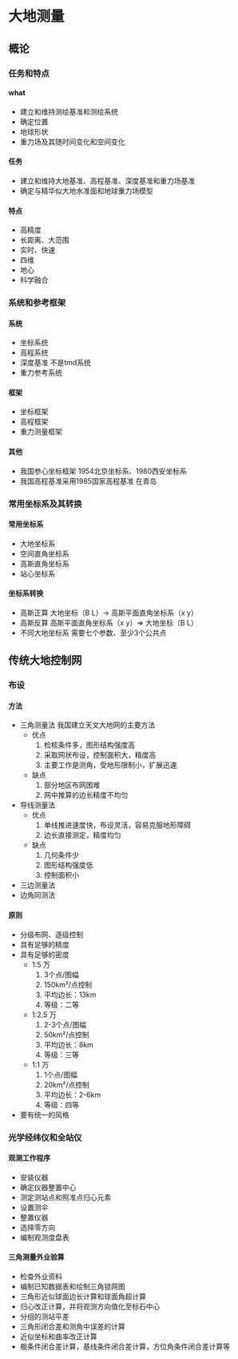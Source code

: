 # 大地测量

## 概论

### 任务和特点

#### what  
- 建立和维持测绘基准和测绘系统
- 确定位置
- 地球形状
- 重力场及其随时间变化和空间变化

#### 任务  
- 建立和维持大地基准、高程基准、深度基准和重力场基准
- 确定与精华似大地水准面和地球重力场模型

#### 特点  
- 高精度
- 长距离、大范围
- 实时、快速
- 四维
- 地心
- 科学融合

### 系统和参考框架  

#### 系统  
- 坐标系统
- 高程系统
- 深度基准  不是tmd系统
- 重力参考系统  

#### 框架
- 坐标框架
- 高程框架
- 重力测量框架

#### 其他
- 我国参心坐标框架 1954北京坐标系、1980西安坐标系
- 我国高程基准采用1985国家高程基准 在青岛

### 常用坐标系及其转换

#### 常用坐标系
- 大地坐标系
- 空间直角坐标系
- 高斯直角坐标系
- 站心坐标系

#### 坐标系转换
- 高斯正算 大地坐标（B L）-> 高斯平面直角坐标系（x y）
- 高斯反算 高斯平面直角坐标系（x y）=> 大地坐标（B L）
- 不同大地坐标系 需要七个参数、至少3个公共点

## 传统大地控制网

### 布设

#### 方法
- 三角测量法 我国建立天文大地网的主要方法
    - 优点
        1. 检核条件多，图形结构强度高
        2. 采取网状布设，控制面积大，精度高
        3. 主要工作是测角，受地形限制小，扩展迅速
    - 缺点
        1. 部分地区布网困难
        2. 网中推算的边长精度不均匀
- 导线测量法
    - 优点
        1. 单线推进速度快，布设灵活，容易克服地形障碍
        2. 边长直接测定，精度均匀
    - 缺点
        1. 几何条件少
        2. 图形结构强度低
        3. 控制面积小
- 三边测量法
- 边角同测法

#### 原则
- 分级布网、逐级控制
- 具有足够的精度
- 具有足够的密度
    - 1:5 万
        1. 3个点/图幅
        2. 150km²/点控制
        3. 平均边长：13km
        4. 等级：二等
    - 1:2.5 万
        1. 2-3个点/图幅
        2. 50km²/点控制
        3. 平均边长：8km
        4. 等级：三等
    - 1:1 万
        1. 1个点/图幅
        2. 20km²/点控制
        3. 平均边长：2-6km
        4. 等级：四等
- 要有统一的风格

### 光学经纬仪和全站仪

#### 观测工作程序
- 安装仪器
- 确定仪器整置中心
- 测定测站点和照准点归心元素
- 设置测伞
- 整置仪器
- 选择零方向
- 编制观测度盘表

#### 三角测量外业验算
- 检查外业资料
- 编制已知数据表和绘制三角锁网图
- 三角形近似球面边长计算和球面角超计算
- 归心改正计算，并将观测方向值化至标石中心
- 分组的测站平差
- 三角形闭合差和测角中误差的计算
- 近似坐标和曲率改正计算
- 极条件闭合差计算，基线条件闭合差计算，方位角条件闭合差计算等
